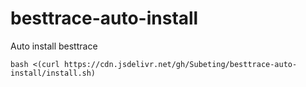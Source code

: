 # besttrace-auto-install
Auto install besttrace
```
bash <(curl https://cdn.jsdelivr.net/gh/Subeting/besttrace-auto-install/install.sh)
```
